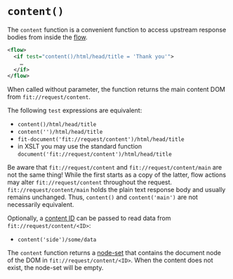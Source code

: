 # `content()`

The `content` function is a convenient function to access
upstream response bodies from inside the [flow](../flow.md).

```xml
<flow>
  <if test="content()/html/head/title = 'Thank you'">
    …
  </if>
</flow>
```

When called without parameter, the function returns the main content DOM from
`fit://request/content`.

The following `test` expressions are equivalent:

* `content()/html/head/title`
* `content('')/html/head/title`
* `fit-document('fit://request/content')/html/head/title`
* in XSLT you may use the standard function `document('fit://request/content')/html/head/title`

Be aware that `fit://request/content` and `fit://request/content/main` are not
the same thing! While the first starts as a copy of the latter, flow actions may
alter `fit://request/content` throughout the request.
`fit://request/content/main` holds the plain text response body and usually
remains unchanged. Thus, `content()` and `content('main')` are not necessarily
equivalent.

Optionally, a [content ID](../actions/requests.md) can
be passed to read data from `fit://request/content/<ID>`:

* `content('side')/some/data`

The `content` function returns a
[node-set](http://www.w3.org/TR/xpath/#node-sets) that contains the document
node of the DOM in `fit://request/content/<ID>`. When the content does not
exist, the node-set will be empty.
